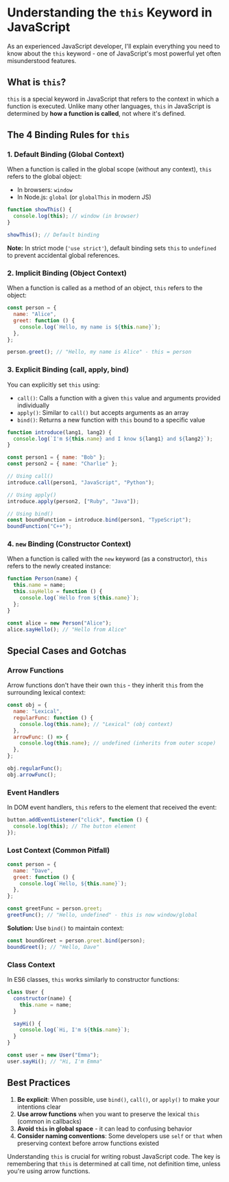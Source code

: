 # Understanding the `this` Keyword in JavaScript

As an experienced JavaScript developer, I'll explain everything you need to know about the `this` keyword - one of JavaScript's most powerful yet often misunderstood features.

## What is `this`?

`this` is a special keyword in JavaScript that refers to the context in which a function is executed. Unlike many other languages, `this` in JavaScript is determined by **how a function is called**, not where it's defined.

## The 4 Binding Rules for `this`

### 1. Default Binding (Global Context)

When a function is called in the global scope (without any context), `this` refers to the global object:

- In browsers: `window`
- In Node.js: `global` (or `globalThis` in modern JS)

```javascript
function showThis() {
  console.log(this); // window (in browser)
}

showThis(); // Default binding
```

**Note:** In strict mode (`'use strict'`), default binding sets `this` to `undefined` to prevent accidental global references.

### 2. Implicit Binding (Object Context)

When a function is called as a method of an object, `this` refers to the object:

```javascript
const person = {
  name: "Alice",
  greet: function () {
    console.log(`Hello, my name is ${this.name}`);
  },
};

person.greet(); // "Hello, my name is Alice" - this = person
```

### 3. Explicit Binding (call, apply, bind)

You can explicitly set `this` using:

- `call()`: Calls a function with a given `this` value and arguments provided individually
- `apply()`: Similar to `call()` but accepts arguments as an array
- `bind()`: Returns a new function with `this` bound to a specific value

```javascript
function introduce(lang1, lang2) {
  console.log(`I'm ${this.name} and I know ${lang1} and ${lang2}`);
}

const person1 = { name: "Bob" };
const person2 = { name: "Charlie" };

// Using call()
introduce.call(person1, "JavaScript", "Python");

// Using apply()
introduce.apply(person2, ["Ruby", "Java"]);

// Using bind()
const boundFunction = introduce.bind(person1, "TypeScript");
boundFunction("C++");
```

### 4. `new` Binding (Constructor Context)

When a function is called with the `new` keyword (as a constructor), `this` refers to the newly created instance:

```javascript
function Person(name) {
  this.name = name;
  this.sayHello = function () {
    console.log(`Hello from ${this.name}`);
  };
}

const alice = new Person("Alice");
alice.sayHello(); // "Hello from Alice"
```

## Special Cases and Gotchas

### Arrow Functions

Arrow functions don't have their own `this` - they inherit `this` from the surrounding lexical context:

```javascript
const obj = {
  name: "Lexical",
  regularFunc: function () {
    console.log(this.name); // "Lexical" (obj context)
  },
  arrowFunc: () => {
    console.log(this.name); // undefined (inherits from outer scope)
  },
};

obj.regularFunc();
obj.arrowFunc();
```

### Event Handlers

In DOM event handlers, `this` refers to the element that received the event:

```javascript
button.addEventListener("click", function () {
  console.log(this); // The button element
});
```

### Lost Context (Common Pitfall)

```javascript
const person = {
  name: "Dave",
  greet: function () {
    console.log(`Hello, ${this.name}`);
  },
};

const greetFunc = person.greet;
greetFunc(); // "Hello, undefined" - this is now window/global
```

**Solution:** Use `bind()` to maintain context:

```javascript
const boundGreet = person.greet.bind(person);
boundGreet(); // "Hello, Dave"
```

### Class Context

In ES6 classes, `this` works similarly to constructor functions:

```javascript
class User {
  constructor(name) {
    this.name = name;
  }

  sayHi() {
    console.log(`Hi, I'm ${this.name}`);
  }
}

const user = new User("Emma");
user.sayHi(); // "Hi, I'm Emma"
```

## Best Practices

1. **Be explicit**: When possible, use `bind()`, `call()`, or `apply()` to make your intentions clear
2. **Use arrow functions** when you want to preserve the lexical `this` (common in callbacks)
3. **Avoid `this` in global space** - it can lead to confusing behavior
4. **Consider naming conventions**: Some developers use `self` or `that` when preserving context before arrow functions existed

Understanding `this` is crucial for writing robust JavaScript code. The key is remembering that `this` is determined at call time, not definition time, unless you're using arrow functions.
